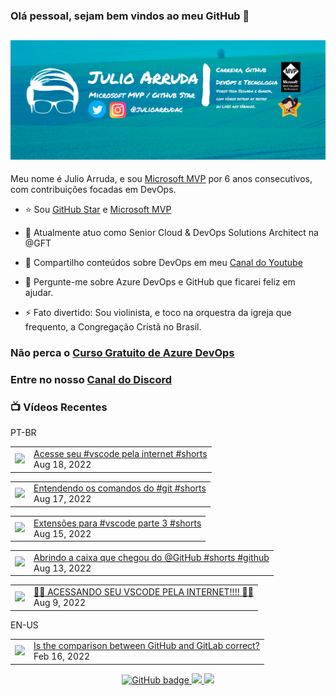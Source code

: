 ### Olá pessoal, sejam bem vindos ao meu GitHub 👋

## [![Julio Arruda Header](https://raw.githubusercontent.com/julioarruda/julioarruda/master/fundo%20github.png)](https://youtube.com/user/julioarrudac)
Meu nome é Julio Arruda, e sou [Microsoft MVP](https://mvp.microsoft.com/pt-br/PublicProfile/5002557?fullName=Julio%20%20Arruda) por 6 anos consecutivos, com contribuições focadas em DevOps.


- ⭐ Sou [GitHub Star](https://stars.github.com/profiles/julioarruda) e [Microsoft MVP](https://mvp.microsoft.com/pt-br/PublicProfile/5002557?fullName=Julio%20%20Arruda)

- 🔭 Atualmente atuo como Senior Cloud & DevOps Solutions Architect na @GFT

- 👯 Compartilho conteúdos sobre DevOps em meu [Canal do Youtube](https://youtube.com/user/julioarrudac)

- 💬 Pergunte-me sobre Azure DevOps e GitHub que ficarei feliz em ajudar.

- ⚡ Fato divertido: Sou violinista, e toco na orquestra da igreja que frequento, a Congregação Cristã no Brasil.





### Não perca o [Curso Gratuito de Azure DevOps](https://github.com/julioarruda/Curso-Azure-DevOps)

### Entre no nosso [Canal do Discord](https://discord.gg/HAr9WFYkpB)


### 📺 Vídeos Recentes

PT-BR

<!-- YOUTUBE:START --><table><tr><td><a href="https://www.youtube.com/watch?v=tXc1rc2_WxY"><img width="140px" src="https://i.ytimg.com/vi/tXc1rc2_WxY/mqdefault.jpg"></a></td>
<td><a href="https://www.youtube.com/watch?v=tXc1rc2_WxY">Acesse seu #vscode pela internet #shorts</a><br/>Aug 18, 2022</td></tr></table>
<table><tr><td><a href="https://www.youtube.com/watch?v=2HWm5yOQYtM"><img width="140px" src="https://i.ytimg.com/vi/2HWm5yOQYtM/mqdefault.jpg"></a></td>
<td><a href="https://www.youtube.com/watch?v=2HWm5yOQYtM">Entendendo os comandos do #git #shorts</a><br/>Aug 17, 2022</td></tr></table>
<table><tr><td><a href="https://www.youtube.com/watch?v=-kLIiiQA1gc"><img width="140px" src="https://i.ytimg.com/vi/-kLIiiQA1gc/mqdefault.jpg"></a></td>
<td><a href="https://www.youtube.com/watch?v=-kLIiiQA1gc">Extensões para #vscode parte 3 #shorts</a><br/>Aug 15, 2022</td></tr></table>
<table><tr><td><a href="https://www.youtube.com/watch?v=0WYZIqXtTdc"><img width="140px" src="https://i.ytimg.com/vi/0WYZIqXtTdc/mqdefault.jpg"></a></td>
<td><a href="https://www.youtube.com/watch?v=0WYZIqXtTdc">Abrindo a caixa que chegou do @GitHub  #shorts #github</a><br/>Aug 13, 2022</td></tr></table>
<table><tr><td><a href="https://www.youtube.com/watch?v=NwHzzrYkAnM"><img width="140px" src="https://i.ytimg.com/vi/NwHzzrYkAnM/mqdefault.jpg"></a></td>
<td><a href="https://www.youtube.com/watch?v=NwHzzrYkAnM">🤯​🤯​ ACESSANDO SEU VSCODE PELA INTERNET!!!! 🤯​🤯​</a><br/>Aug 9, 2022</td></tr></table>
<!-- YOUTUBE:END -->

EN-US
<!-- YOUTUBEEN:START --><table><tr><td><a href="https://www.youtube.com/watch?v=wHo1ftsyzNE"><img width="140px" src="https://i.ytimg.com/vi/wHo1ftsyzNE/mqdefault.jpg"></a></td>
<td><a href="https://www.youtube.com/watch?v=wHo1ftsyzNE">Is the comparison between GitHub and GitLab correct?</a><br/>Feb 16, 2022</td></tr></table>
<!-- YOUTUBEEN:END -->



<p align="center">
  <a href="https://github.com/julioarruda?tab=followers">
    <img src="https://img.shields.io/github/followers/julioarruda?label=Followers&logo=GitHub&style=for-the-badge" alt="GitHub badge" />
  </a>
  <a href="http://twitter.com/julioarrudac">
    <img src="https://img.shields.io/twitter/follow/julioarrudac?label=Twitter&logo=twitter&style=for-the-badge" />
  </a>
  <a href="http://youtube.com/c/julioarruda?sub_confirmation=1">
    <img src="https://img.shields.io/youtube/views/4BYlkYtHNus?label=YouTube&logo=YouTube&style=for-the-badge" />
  </a>
</p>

<!--
**julioarruda/julioarruda** is a ✨ _special_ ✨ repository because its `README.md` (this file) appears on your GitHub profile.

Here are some ideas to get you started:

- 🔭 I’m currently working on ...
- 🌱 I’m currently learning ...
- 👯 I’m looking to collaborate on ...
- 🤔 I’m looking for help with ...
- 💬 Ask me about ...
- 📫 How to reach me: ...
- 😄 Pronouns: ...
- ⚡ Fun fact: ...
-->
